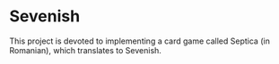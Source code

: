 # Sevenish

This project is devoted to implementing a card game called Septica (in Romanian), which translates to Sevenish.
